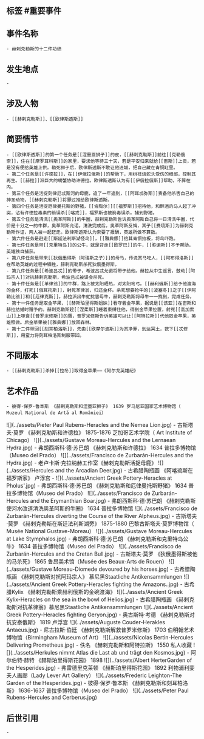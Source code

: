 ## 标签  #重要事件
## 事件名称
	- 赫剌克勒斯的十二件功绩
## 发生地点
	-
## 涉及人物
	- [[赫剌克勒斯]]、[[欧律斯透斯]]
## 简要情节
	- [[欧律斯透斯]]的第一个任务是[[涅墨亚狮子]]的皮，[[赫剌克勒斯]]前往[[克勒俄柰]]，住在[[摩罗耳科斯]]的家里，要求他等待三十天，若是平安归来就给[[宙斯]]上贡，若是没有便给英雄上供。勒死狮子后，欧律斯透斯不敢让他进城，把自己藏在青铜缸里。
	- 第二个任务是[[许德拉]]，在[[伊俄拉俄斯]]的帮助下，用树枝烧蛇头受伤的根部，控制其再生。[[赫拉]]派巨大的螃蟹协助许德拉。欧律斯透斯认为有[[伊俄拉俄斯]]帮助，不算在内。
	- 第三个任务是活捉刻律尼忒斯河的母鹿，追了一年追到，[[阿耳忒弥斯]]责备他杀害自己的神圣动物，[[赫剌克勒斯]]将罪过推给欧律斯透斯。
	- 第四个任务是活捉厄律曼托斯的野猪，[[肯陶尔]][[福罗斯]]招待他，和醉酒的马人起了冲突，沾有许德拉毒素的箭误杀[[喀戎]]，福罗斯也被箭毒误杀。捕到野猪。
	- 第五个任务是清洗[[奥革阿斯]]的牛圈，赫剌克勒斯告诉奥革阿斯自己将一日清洗牛圈，代价是十分之一的牛群，奥革阿斯允诺。清洗完成后，奥革阿斯反悔，其子[[费琉斯]]为赫剌克勒斯作证，两人被一起赶走。欧律斯透斯认为索要了报酬，英雄所做不算数。
	- 第六件任务是赶走[[斯廷法利斯湖怪鸟]]，[[雅典娜]]给其青铜拍板，将鸟吓跑。
	- 第七件任务是带[[克里特岛]]的公牛，就是背走[[欧罗巴]]的牛，[[弥诺斯]]不予帮助，英雄独自捕获。
	- 第八件任务是带来[[狄俄墨得斯（阿瑞斯之子）]]的母马，传说其马吃人，[[阿布得洛斯]]在帮助英雄的过程中牺牲，赫剌克勒斯杀死狄俄墨得斯。
	- 第九件任务是[[希波吕忒]]的带子，希波吕忒允诺将带子给他。赫拉从中生谣言，鼓动[[阿玛宗人]]对抗赫剌克勒斯，希波吕忒被误会杀死。
	- 第十件任务是[[革律翁]]的牛群，路上被太阳晒热，对太阳弯弓。[[赫利俄斯]]给予他渡海的金杯，打死[[俄耳托斯]]，射死革律翁，归还金杯。杀死想要抢牛的[[波塞冬]]之子[[伊阿勒比翁]]和[[厄律克斯]]。赫拉派出牛虻扰害母牛，赫剌克勒斯将母牛一一找到，完成任务。
	- 第十一件任务是取金苹果，[[赫斯珀里得斯姐妹]]看守着金苹果，据说是[[该亚]]在宙斯和赫拉结婚时赠予的。赫剌克勒斯趁[[涅柔斯]]睡着束缚住他，得到金苹果位置，射死[[高加索山]]上啄食[[普罗米修斯]]的鹰，普罗米修斯告诉英雄可以让[[阿特拉斯]]代他取金苹果，英雄照做。后金苹果被[[雅典娜]]放回森林。
	- 第十二件带回[[刻耳柏洛斯]]，先由[[欧摩尔波斯]]为其净罪，到达冥土，救下[[忒修斯]]，用蛮力将刻耳柏洛斯制服带回。
## 不同版本
	- [[赫剌克勒斯]]杀掉[[拉冬]]取得金苹果——《阿尔戈英雄纪》
## 艺术作品
	- 彼得·保罗·鲁本斯 《赫剌克勒斯和涅墨亚狮子》 1639 罗马尼亚国家艺术博物馆（  Muzeul Național de Artă al României）
 ![](../assets/Pieter Paul Rubens-Heracles and the Nemea Lion.jpg)
	- 古斯塔夫·莫罗 《赫剌克勒斯和许德拉》 1875-1876 芝加哥艺术学院（ Art Institute of Chicago）
 ![](../assets/Gustave Moreau-Hercules and the Lernaean Hydra.jpg)
	- 弗朗西斯科·德·苏巴朗 《赫剌克勒斯和许德拉》 1634 普拉多博物馆（Museo del Prado）
 ![](../assets/Francisco de Zurbarán-Hercules and the Hydra.jpg)
	- 老卢卡斯·克拉纳赫工作室《赫剌克勒斯活捉母鹿》
 ![](../assets/Hercules and the Arcadian Deer.jpg)
	- 古希腊陶瓶画 《阿喀琉斯在福罗斯家》 卢浮宫
	-  ![](../assets/Ancient Greek Pottery-Heracles at Pholus'.jpg)
	- 弗朗西斯科·德·苏巴朗 《赫剌克勒斯和厄律曼托斯野猪》 1634 普拉多博物馆（Museo del Prado）
 ![](../assets/Francisco de Zurbarán-Hercules and the Erymanthian Boar.jpg)
	- 弗朗西斯科·德·苏巴朗 《赫剌克勒斯使河水改道清洗奥革阿斯的牛圈》 1634 普拉多博物馆
 ![](../assets/Francisco de Zurbarán-Hercules diverting the Course of the River Alpheus.jpg)
	- 古斯塔夫·莫罗 《赫剌克勒斯在斯廷法利斯湖旁》 1875-1880 巴黎古斯塔夫·莫罗博物馆（ Musée National Gustave-Moreau）
 ![](../assets/Gustave Moreau-Hercules at Lake Stymphalos.jpg)
	- 弗朗西斯科·德·苏巴朗 《赫剌克勒斯和克里特岛公牛》 1634 普拉多博物馆（Museo del Prado）
 ![](../assets/Francisco de Zurbarán-Hercules and the Cretan Bull.jpg)
	- 古斯塔夫·莫罗 《狄俄墨得斯被他的马杀死》 1865 鲁昂美术馆（Musée des Beaux-Arts de Rouen）
 ![](../assets/Gustave Moreau-Diomede devoured by his horses.jpg)
	- 古希腊陶瓶画 《赫剌克勒斯对抗阿玛宗人》 慕尼黑Staatliche Antikensammlungen
 ![](../assets/Ancient Greek Pottery-Heracles fighting the Amazons..jpg)
	- 古希腊Kylix 《赫剌克勒斯乘赫利俄斯的金碗渡海》
 ![](../assets/Ancient Greek Kylix-Heracles on the sea in the bowl of Helios.jpg)
	- 古希腊陶瓶画 《赫剌克勒斯对抗革律翁》慕尼黑Staatliche Antikensammlungen
 ![](../assets/Ancient Greek Pottery-Heracles fighting Geryon.jpg)
	- 奥古斯特·考德 《赫剌克勒斯对抗安泰俄斯》 1819 卢浮宫
 ![](../assets/Auguste Couder-Herakles Antaeus.jpg)
	- 尼古拉斯·伯廷 《赫剌克勒斯解救普罗米修斯》 1703 伯明翰艺术博物馆（Birmingham Museum of Art）
 ![](../assets/Nicolas Bertin-Hercules Delivering Prometheus.jpg)
	- 佚名 《赫剌克勒斯和阿特拉斯》 1550 私人收藏
 ![](../assets/Herkules nimmt Atlas die Last ab und trägt den Kosmos.jpg)
	- 阿尔伯特·赫特 《赫斯珀里得斯花园》 1898  ![](../assets/Albert HerterGarden of the Hesperides.jpg)
	- 弗雷德里克莱顿 《赫斯珀里得斯花园》 1892 利物浦利婓夫人画廊（Lady Lever Art Gallery）
 ![](../assets/Frederic Leighton-The Garden of the Hesperides.jpg)
	- 彼得·保罗·鲁本斯 《赫剌克勒斯和刻耳柏洛斯》 1636-1637 普拉多博物馆（Museo del Prado）
 ![](../assets/Peter Paul Rubens-Hercules and Cerberus.jpg)
## 后世引用
	-

